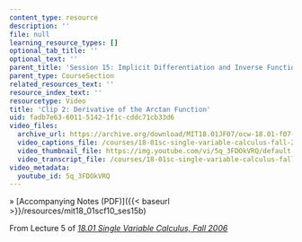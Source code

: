 ```yaml
---
content_type: resource
description: ''
file: null
learning_resource_types: []
optional_tab_title: ''
optional_text: ''
parent_title: 'Session 15: Implicit Differentiation and Inverse Functions'
parent_type: CourseSection
related_resources_text: ''
resource_index_text: ''
resourcetype: Video
title: 'Clip 2: Derivative of the Arctan Function'
uid: fadb7e63-6011-5142-1f1c-cddc71cb33d6
video_files:
  archive_url: https://archive.org/download/MIT18.01JF07/ocw-18.01-f07-lec05_300k.mp4
  video_captions_file: /courses/18-01sc-single-variable-calculus-fall-2010/a06be190aaf65881be54439950923fba_5q_3FDOkVRQ.vtt
  video_thumbnail_file: https://img.youtube.com/vi/5q_3FDOkVRQ/default.jpg
  video_transcript_file: /courses/18-01sc-single-variable-calculus-fall-2010/4a104169351539023e82b0ae60cac6be_5q_3FDOkVRQ.pdf
video_metadata:
  youtube_id: 5q_3FDOkVRQ
---
```


» [Accompanying Notes (PDF)]({{< baseurl >}}/resources/mit18_01scf10_ses15b)

From Lecture 5 of [_18.01 Single Variable Calculus, Fall 2006_](/courses/18-01-single-variable-calculus-fall-2006/pages/video-lectures)